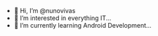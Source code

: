 - 👋 Hi, I’m @nunovivas
- 👀 I’m interested in everything IT...
- 🌱 I’m currently learning Android Development...
<!---
nunovivas/nunovivas is a ✨ special ✨ repository because its `README.md` (this file) appears on your GitHub profile.
You can click the Preview link to take a look at your changes.
--->
